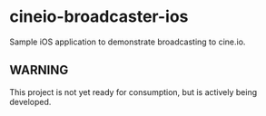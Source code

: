 # cineio-broadcaster-ios

Sample iOS application to demonstrate broadcasting to cine.io.

## WARNING

This project is not yet ready for consumption, but is actively being developed.


